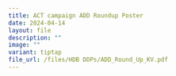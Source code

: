 ```yaml
---
title: ACT campaign ADD Roundup Poster
date: 2024-04-14
layout: file
description: ""
image: ""
variant: tiptap
file_url: /files/HDB DDPs/ADD_Round_Up_KV.pdf
---
```


